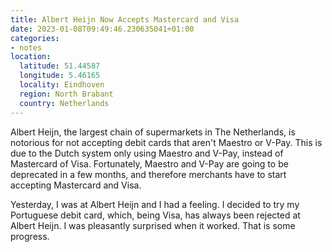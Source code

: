 ```yaml
---
title: Albert Heijn Now Accepts Mastercard and Visa
date: 2023-01-08T09:49:46.230635041+01:00
categories:
- notes
location:
  latitude: 51.44587
  longitude: 5.46165
  locality: Eindhoven
  region: North Brabant
  country: Netherlands
---
```


Albert Heijn, the largest chain of supermarkets in The Netherlands, is notorious for not accepting debit cards that aren't Maestro or V-Pay. This is due to the Dutch system only using Maestro and V-Pay, instead of Mastercard of Visa. Fortunately, Maestro and V-Pay are going to be deprecated in a few months, and therefore merchants have to start accepting Mastercard and Visa.

Yesterday, I was at Albert Heijn and I had a feeling. I decided to try my Portuguese debit card, which, being Visa, has always been rejected at Albert Heijn. I was pleasantly surprised when it worked. That is some progress.
